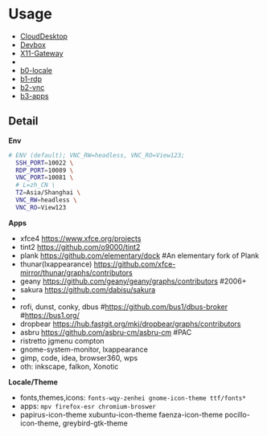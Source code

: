 # Usage

- [CloudDesktop](01-CloudDesktop.md)
- [Devbox](02-Devbox.md)
- [X11-Gateway](03-Gateway.md)
- 
- [b0-locale](b0-locale.md)
- [b1-rdp](b1-rdp.md)
- [b2-vnc](b2-vnc.md)
- [b3-apps](b3-apps.md)

## Detail

**Env**

```bash
# ENV (default); VNC_RW=headless, VNC_RO=View123; 
  SSH_PORT=10022 \
  RDP_PORT=10089 \
  VNC_PORT=10081 \
  # L=zh_CN \ 
  TZ=Asia/Shanghai \
  VNC_RW=headless \
  VNC_RO=View123
```

**Apps**

- xfce4 https://www.xfce.org/projects
- tint2 https://github.com/o9000/tint2
- plank https://github.com/elementary/dock #An elementary fork of Plank
- thunar(lxappearance) https://github.com/xfce-mirror/thunar/graphs/contributors
- geany https://github.com/geany/geany/graphs/contributors #2006+
- sakura https://github.com/dabisu/sakura
- 
- rofi, dunst, conky, dbus #https://github.com/bus1/dbus-broker #https://bus1.org/
- dropbear https://hub.fastgit.org/mkj/dropbear/graphs/contributors
- asbru https://github.com/asbru-cm/asbru-cm #PAC
- ristretto jgmenu compton
- gnome-system-monitor, lxappearance
- gimp, code, idea, browser360, wps
- oth: inkscape, falkon, Xonotic


**Locale/Theme**

- fonts,themes,icons: `fonts-wqy-zenhei gnome-icon-theme ttf/fonts*`
- apps: `mpv firefox-esr chromium-broswer`
- papirus-icon-theme xubuntu-icon-theme faenza-icon-theme pocillo-icon-theme, greybird-gtk-theme

